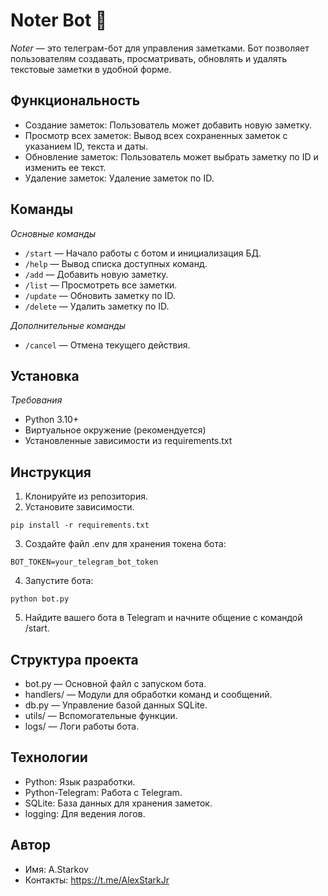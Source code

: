 # Noter Bot 📝

*Noter* — это телеграм-бот для управления заметками. Бот позволяет пользователям создавать, просматривать, обновлять и удалять текстовые заметки в удобной форме. 

## Функциональность  
* Создание заметок: Пользователь может добавить новую заметку.  
* Просмотр всех заметок: Вывод всех сохраненных заметок с указанием ID, текста и даты.  
* Обновление заметок: Пользователь может выбрать заметку по ID и изменить ее текст.  
* Удаление заметок: Удаление заметок по ID.  

## Команды
*Основные команды*
* `/start` — Начало работы с ботом и инициализация БД.    
* `/help` — Вывод списка доступных команд. 
* `/add` — Добавить новую заметку.  
* `/list` — Просмотреть все заметки.  
* `/update` — Обновить заметку по ID. 
* `/delete` — Удалить заметку по ID.  

*Дополнительные команды*
* `/cancel` — Отмена текущего действия. 

## Установка  
*Требования*
* Python 3.10+  
* Виртуальное окружение (рекомендуется)  
* Установленные зависимости из requirements.txt  

## Инструкция
1. Клонируйте из репозитория.
2. Установите зависимости.  
```
pip install -r requirements.txt
```
3. Создайте файл .env для хранения токена бота:  
```
BOT_TOKEN=your_telegram_bot_token
```
4. Запустите бота:  
```
python bot.py
```
5. Найдите вашего бота в Telegram и начните общение с командой /start.

## Структура проекта  
* bot.py — Основной файл с запуском бота.  
* handlers/ — Модули для обработки команд и сообщений.  
* db.py — Управление базой данных SQLite.  
* utils/ — Вспомогательные функции.  
* logs/ — Логи работы бота.  

## Технологии
* Python: Язык разработки.
* Python-Telegram: Работа с Telegram.
* SQLite: База данных для хранения заметок.
* logging: Для ведения логов.

## Автор
* Имя: А.Starkov  
* Контакты: https://t.me/AlexStarkJr  